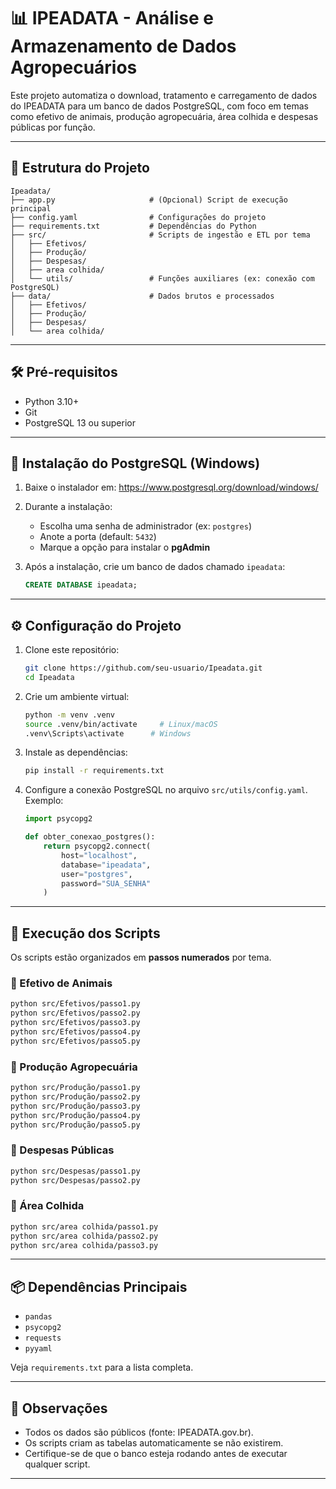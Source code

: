 # 📊 IPEADATA - Análise e Armazenamento de Dados Agropecuários

Este projeto automatiza o download, tratamento e carregamento de dados do IPEADATA para um banco de dados PostgreSQL, com foco em temas como efetivo de animais, produção agropecuária, área colhida e despesas públicas por função.

---

## 🧱 Estrutura do Projeto

```
Ipeadata/
├── app.py                     # (Opcional) Script de execução principal
├── config.yaml                # Configurações do projeto
├── requirements.txt           # Dependências do Python
├── src/                       # Scripts de ingestão e ETL por tema
│   ├── Efetivos/
│   ├── Produção/
│   ├── Despesas/
│   ├── area colhida/
│   └── utils/                 # Funções auxiliares (ex: conexão com PostgreSQL)
├── data/                      # Dados brutos e processados
│   ├── Efetivos/
│   ├── Produção/
│   ├── Despesas/
│   └── area colhida/
```

---

## 🛠️ Pré-requisitos

- Python 3.10+
- Git
- PostgreSQL 13 ou superior

---

## 🐘 Instalação do PostgreSQL (Windows)

1. Baixe o instalador em: https://www.postgresql.org/download/windows/
2. Durante a instalação:
   - Escolha uma senha de administrador (ex: `postgres`)
   - Anote a porta (default: `5432`)
   - Marque a opção para instalar o **pgAdmin**
3. Após a instalação, crie um banco de dados chamado `ipeadata`:

   ```sql
   CREATE DATABASE ipeadata;
   ```

---

## ⚙️ Configuração do Projeto

1. Clone este repositório:

   ```bash
   git clone https://github.com/seu-usuario/Ipeadata.git
   cd Ipeadata
   ```

2. Crie um ambiente virtual:

   ```bash
   python -m venv .venv
   source .venv/bin/activate     # Linux/macOS
   .venv\Scripts\activate      # Windows
   ```

3. Instale as dependências:

   ```bash
   pip install -r requirements.txt
   ```

4. Configure a conexão PostgreSQL no arquivo `src/utils/config.yaml`. Exemplo:

   ```python
   import psycopg2

   def obter_conexao_postgres():
       return psycopg2.connect(
           host="localhost",
           database="ipeadata",
           user="postgres",
           password="SUA_SENHA"
       )
   ```

---

## 🚀 Execução dos Scripts

Os scripts estão organizados em **passos numerados** por tema.

### 🔹 Efetivo de Animais

```bash
python src/Efetivos/passo1.py
python src/Efetivos/passo2.py
python src/Efetivos/passo3.py
python src/Efetivos/passo4.py
python src/Efetivos/passo5.py
```

### 🔹 Produção Agropecuária

```bash
python src/Produção/passo1.py
python src/Produção/passo2.py
python src/Produção/passo3.py
python src/Produção/passo4.py
python src/Produção/passo5.py
```

### 🔹 Despesas Públicas

```bash
python src/Despesas/passo1.py
python src/Despesas/passo2.py
```

### 🔹 Área Colhida

```bash
python src/area colhida/passo1.py
python src/area colhida/passo2.py
python src/area colhida/passo3.py
```

---

## 📦 Dependências Principais

- `pandas`
- `psycopg2`
- `requests`
- `pyyaml`

Veja `requirements.txt` para a lista completa.

---

## 📌 Observações

- Todos os dados são públicos (fonte: IPEADATA.gov.br).
- Os scripts criam as tabelas automaticamente se não existirem.
- Certifique-se de que o banco esteja rodando antes de executar qualquer script.

---


